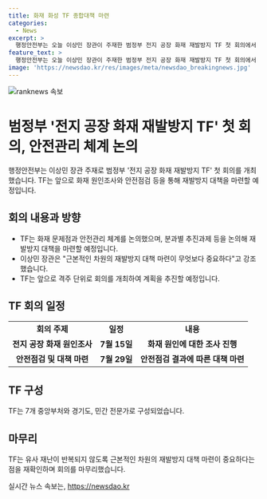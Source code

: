 ```yaml
---
title: 화재 화성 TF 종합대책 마련
categories:
  - News
excerpt: >
  행정안전부는 오늘 이상민 장관이 주재한 범정부 전지 공장 화재 재발방지 TF 첫 회의에서 화재 문제점과 안전관리 체계를 논의했습니다. TF는 앞으로 격주 단위로 회의를 진행해 화재 원인조사와 안전점검 등을 통해 재발방지 대책을 마련할 예정이며, 이상민 장관은 근본적인 차원의 재발방지 대책 마련이 중요하다고 강조했습니다. TF는 7개 중앙부처, 경기도, 민간 전문가로 구성되어 있습니다.
feature_text: >
  행정안전부는 오늘 이상민 장관이 주재한 범정부 전지 공장 화재 재발방지 TF 첫 회의에서 화재 문제점과 안전관리 체계를 논의했습니다. TF는 앞으로 격주 단위로 회의를 진행해 화재 원인조사와 안전점검 등을 통해 재발방지 대책을 마련할 예정이며, 이상민 장관은 근본적인 차원의 재발방지 대책 마련이 중요하다고 강조했습니다. TF는 7개 중앙부처, 경기도, 민간 전문가로 구성되어 있습니다.
image: 'https://newsdao.kr/res/images/meta/newsdao_breakingnews.jpg'
---
```


<p><img src="https://newsdao.kr/res/images/meta/newsdao_breakingnews.jpg" alt="ranknews 속보" /></p>

<h1>범정부 '전지 공장 화재 재발방지 TF' 첫 회의, 안전관리 체계 논의</h1>

<p data-ke-size="size16">행정안전부는 이상민 장관 주재로 범정부 '전지 공장 화재 재발방지 TF' 첫 회의를 개최했습니다. TF는 앞으로 화재 원인조사와 안전점검 등을 통해 재발방지 대책을 마련할 예정입니다.</p>

<h2 data-ke-size="size26">회의 내용과 방향</h2>

<ul>
  <li>TF는 화재 문제점과 안전관리 체계를 논의했으며, 분과별 추진과제 등을 논의해 재발방지 대책을 마련할 예정입니다.</li>
  <li>이상민 장관은 "근본적인 차원의 재발방지 대책 마련이 무엇보다 중요하다"고 강조했습니다.</li>
  <li>TF는 앞으로 격주 단위로 회의를 개최하여 계획을 추진할 예정입니다.</li>
</ul>

<h2 data-ke-size="size26">TF 회의 일정</h2>

<table>
  <tr>
    <td style="text-align: center; height: 17px;"><b>회의 주제</b></td>
    <td style="text-align: center; height: 17px;"><b>일정</b></td>
    <td style="text-align: center; height: 17px;"><b>내용</b></td>
  </tr>
  <tr>
    <td style="text-align: center; height: 17px;"><b>전지 공장 화재 원인조사</b></td>
    <td style="text-align: center; height: 17px;"><b>7월 15일</b></td>
    <td style="text-align: center; height: 17px;"><b>화재 원인에 대한 조사 진행</b></td>
  </tr>
  <tr>
    <td style="text-align: center; height: 17px;"><b>안전점검 및 대책 마련</b></td>
    <td style="text-align: center; height: 17px;"><b>7월 29일</b></td>
    <td style="text-align: center; height: 17px;"><b>안전점검 결과에 따른 대책 마련</b></td>
  </tr>
</table>

<h2 data-ke-size="size26">TF 구성</h2>

<p data-ke-size="size16">TF는 7개 중앙부처와 경기도, 민간 전문가로 구성되었습니다.</p>

<h2 data-ke-size="size26">마무리</h2>

<p data-ke-size="size16">TF는 유사 재난이 반복되지 않도록 근본적인 차원의 재발방지 대책 마련이 중요하다는 점을 재확인하며 회의를 마무리했습니다.</p>
실시간 뉴스 속보는, <a href="https://newsdao.kr" rel="dofollow">https://newsdao.kr</a>


